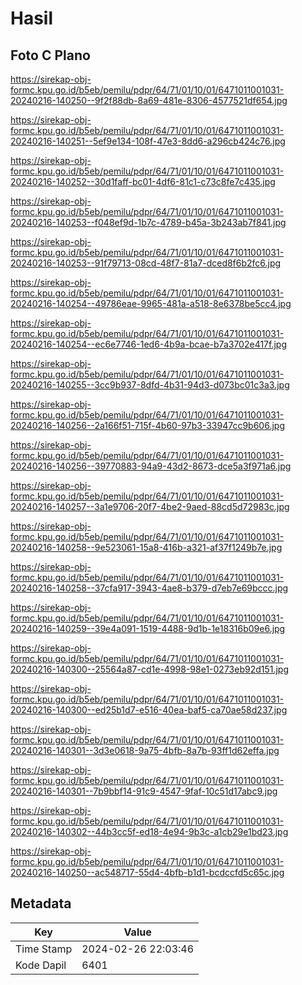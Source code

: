 # Hasil

## Foto C Plano

https://sirekap-obj-formc.kpu.go.id/b5eb/pemilu/pdpr/64/71/01/10/01/6471011001031-20240216-140250--9f2f88db-8a69-481e-8306-4577521df654.jpg

https://sirekap-obj-formc.kpu.go.id/b5eb/pemilu/pdpr/64/71/01/10/01/6471011001031-20240216-140251--5ef9e134-108f-47e3-8dd6-a296cb424c76.jpg

https://sirekap-obj-formc.kpu.go.id/b5eb/pemilu/pdpr/64/71/01/10/01/6471011001031-20240216-140252--30d1faff-bc01-4df6-81c1-c73c8fe7c435.jpg

https://sirekap-obj-formc.kpu.go.id/b5eb/pemilu/pdpr/64/71/01/10/01/6471011001031-20240216-140253--f048ef9d-1b7c-4789-b45a-3b243ab7f841.jpg

https://sirekap-obj-formc.kpu.go.id/b5eb/pemilu/pdpr/64/71/01/10/01/6471011001031-20240216-140253--91f79713-08cd-48f7-81a7-dced8f6b2fc6.jpg

https://sirekap-obj-formc.kpu.go.id/b5eb/pemilu/pdpr/64/71/01/10/01/6471011001031-20240216-140254--49786eae-9965-481a-a518-8e6378be5cc4.jpg

https://sirekap-obj-formc.kpu.go.id/b5eb/pemilu/pdpr/64/71/01/10/01/6471011001031-20240216-140254--ec6e7746-1ed6-4b9a-bcae-b7a3702e417f.jpg

https://sirekap-obj-formc.kpu.go.id/b5eb/pemilu/pdpr/64/71/01/10/01/6471011001031-20240216-140255--3cc9b937-8dfd-4b31-94d3-d073bc01c3a3.jpg

https://sirekap-obj-formc.kpu.go.id/b5eb/pemilu/pdpr/64/71/01/10/01/6471011001031-20240216-140256--2a166f51-715f-4b60-97b3-33947cc9b606.jpg

https://sirekap-obj-formc.kpu.go.id/b5eb/pemilu/pdpr/64/71/01/10/01/6471011001031-20240216-140256--39770883-94a9-43d2-8673-dce5a3f971a6.jpg

https://sirekap-obj-formc.kpu.go.id/b5eb/pemilu/pdpr/64/71/01/10/01/6471011001031-20240216-140257--3a1e9706-20f7-4be2-9aed-88cd5d72983c.jpg

https://sirekap-obj-formc.kpu.go.id/b5eb/pemilu/pdpr/64/71/01/10/01/6471011001031-20240216-140258--9e523061-15a8-416b-a321-af37f1249b7e.jpg

https://sirekap-obj-formc.kpu.go.id/b5eb/pemilu/pdpr/64/71/01/10/01/6471011001031-20240216-140258--37cfa917-3943-4ae8-b379-d7eb7e69bccc.jpg

https://sirekap-obj-formc.kpu.go.id/b5eb/pemilu/pdpr/64/71/01/10/01/6471011001031-20240216-140259--39e4a091-1519-4488-9d1b-1e18316b09e6.jpg

https://sirekap-obj-formc.kpu.go.id/b5eb/pemilu/pdpr/64/71/01/10/01/6471011001031-20240216-140300--25564a87-cd1e-4998-98e1-0273eb92d151.jpg

https://sirekap-obj-formc.kpu.go.id/b5eb/pemilu/pdpr/64/71/01/10/01/6471011001031-20240216-140300--ed25b1d7-e516-40ea-baf5-ca70ae58d237.jpg

https://sirekap-obj-formc.kpu.go.id/b5eb/pemilu/pdpr/64/71/01/10/01/6471011001031-20240216-140301--3d3e0618-9a75-4bfb-8a7b-93ff1d62effa.jpg

https://sirekap-obj-formc.kpu.go.id/b5eb/pemilu/pdpr/64/71/01/10/01/6471011001031-20240216-140301--7b9bbf14-91c9-4547-9faf-10c51d17abc9.jpg

https://sirekap-obj-formc.kpu.go.id/b5eb/pemilu/pdpr/64/71/01/10/01/6471011001031-20240216-140302--44b3cc5f-ed18-4e94-9b3c-a1cb29e1bd23.jpg

https://sirekap-obj-formc.kpu.go.id/b5eb/pemilu/pdpr/64/71/01/10/01/6471011001031-20240216-140250--ac548717-55d4-4bfb-b1d1-bcdccfd5c65c.jpg


## Metadata

| Key        | Value               |
| ---------- | ------------------- |
| Time Stamp | 2024-02-26 22:03:46 |
| Kode Dapil | 6401                |



